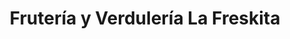---
title: "Frutería y Verdulería La Freskita"
url: /san-juan-de-tibas/fruteria-y-verduleria-la-freskita/
shop: frutería
---